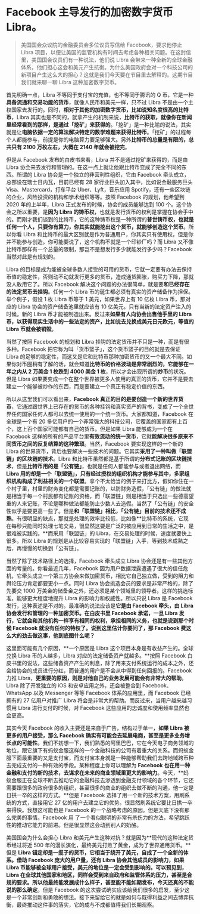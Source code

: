 

# Facebook 主导发行的加密数字货币 Libra。

> 美国国会众议院的金融委员会多位议员写信给 Facebook，要求他停止 Libra 项目，以便让美国的监管机构有时间去考虑各种相关问题。在这封信里，美国国会议员们有一种说法，他们说 Libra 会带来一种全新的全球金融体系，他们担心这会和美元产生抗衡。为什么美国政府会对一个科技公司的新项目产生这么大的担心？这就是我们今天要在节目里去解释的。这期节目我们就来聊一聊 Libra 这种加密数字货币。

首先明确一点，Libra 不等同于支付宝的充值，也不等同于腾讯的 Q 币，它是一种**具备流通和交易功能的货币**，就像人民币和美元一样，只不过 Libra 不是由一个主权国家去发行的。同时，**相对于其他的加密数字货币，比如说知名度很高的比特币**，Libra 其实也是不同的，就拿产生的机制来说，**比特币的获取，就像你在新闻里经常看到的那样，是通过「挖矿」来获得的**。「挖矿」是一种比喻的说法，其实就是让**电脑依据一定的算法解决特定的数学难题来获得比特币**。「挖矿」的过程每个人都能参与，前提是你的电脑算力要足够强大。另外**比特币的总量是有限的，总共只有 2100 万枚左右，大概在 2140 年就会被挖完**。



但是从 Facebook 发布的白皮书来看，Libra 并不是通过挖矿来获得的，而是由 Libra 协会来去发行和管理的。在这一点上就让他跟比特币变成了完全不同的东西。所谓的 Libra 协会是一个独立的非营利性组织，它由 Facebook 牵头成立，总部设在瑞士日内瓦，目前已经有 28 家行业巨头加入其中，比如说金融服务巨头 Visa、Mastercard，打车平台 Uber、Lyft，音乐应用 Spotify，还有一些区块链的企业，风险投资的机构和学术组织等等。按照 Facebook 的规划，他希望到 2020 年的上半年，Libra 正式发布的时候，协会的成员能够达到 100 个。这个协会之所以重要，是**因为 Libra 的铸币权**，也就是发行货币的权利是掌握在协会手中的。而刚才我们谈到的比特币，它的这种铸币权是一种所谓的**普世铸币权，也就是任何一个人，只要你有算力，你其实就能挖出这个货币，就能够创造这个货币**。所以你看 Libra 和比特币的最大区别就是作为普通用户，你其实只有使用权，但是你并不能参与创造。你可能要说了，这个机构不就是一个印钞厂吗？而 Libra 又不像比特币那样有一个总量的限制，那岂不是想发行多少就能发行多少吗？Facebook 当然对此是有规划的。



Libra 的目标是成为能被全球多数人接受的可用的货币，它就一定要有办法去保持币值的稳定性，否则动不动就发行更多的货币，造成通货膨胀，购买力下降，那就没人敢用它了。所以 Facebook 解决这个问题的办法很简单，就是要**和已经存在的法定货币去挂钩**。任何一个 Libra 币的诞生都必须有真实的资产储备作为担保。举个例子，假设 1 枚 Libra 币等于 1 美元，如果世界上有 10 亿枚 Libra 币，那对应的 Libra 协会的资产储备池里就应该有 10 亿美元。只有当新的法定资产注入的时候，新的 Libra 币才能被制造出来。反过来**如果有人向协会出售他手里的 Libra 币，以获得现实生活中的一些法定的资产，比如说去兑换成美元日元欧元，等值的 Libra 币就会被销毁**。



当然了按照 Facebook 的规划和 Libra 挂钩的法定货币并不只是一种，而是有很多种。Facebook 把它称为叫「货币篮子」，这个货币篮子的目的就是去保证 Libra 的足够的稳定性，而这又是它和比特币那种加密货币的又一个最大不同。如果你对币圈稍有了解的话，就会知道**比特币的价格波动是非常剧烈的，它能够在一年之内从 2 万美金 1 枚跌到 4000 美金 1 枚**，所以才会出现所谓的**炒币**的状况。但是 Libra 如果要变成一个在整个世界被更多人使用的真正的货币，它并不是要去建立一个能够被炒作的东西，而是要建立一个真正有稳定价值的东西。



所以从这里我们可以看出来，**Facebook 真正的目的是要创造一个新的世界货币**，它通过跟世界上已存在的货币的各种挂钩和真实资产的背书，变成了一个全世界任何国家任何人都可以去统一使用的一个统一货币。大家都知道，Facebook 在全球是一个有 20 多亿用户的一个非常强大的科技公司，它覆盖的国家都有上百个，这上百个国家可能都有自己的货币。但是如果 Libra 能够成为一个在 Facebook 这样的所有的产品平台里**有效流动的统一货币**，它就**能解决很多原来不同货币之间的反复结算的这种繁琐**。当然，Facebook 要实现这样的一个新的 Libra 的世界货币，背后也要解决一些技术的问题。它其实**采用了一种叫做「联盟链」的区块链的技术**。Libra 和比特币虽然都是基于所谓的**分布式记账的区块链技术**，但是**比特币用的是「公有链」**，也就是任何人都能参与或者退出网络，而 **Libra 用的却是一个「联盟链」，只有经过授权的组织机构才能参与其中，多家组织机构构成了利益相关的一个联盟**。拿个不太恰当的例子来打比方，假如你住在一个村子里，村里的财务变化都是需要记账的，以防财务造假，「公有链」的做法就是相当于每一个村民都有记账的资格，而「联盟链」则是相当于只选出一些德高望重的人来记账，不论是哪种做法都能防止少数人去造假。当然了「公有链」的安全性似乎是要更高一些了。但是**和「联盟链」相比，「公有链」目前的技术还不成熟**。有很明显的缺点，那就是处理的效率比较低，比如像**比特币的系统，它现在每秒只能同时处理七笔交易，很显然这要是广泛的被应用到日常的生活之中，是很难被实践的。**而采用「联盟链」的 Libra，在交易处理的时候，速度就要快上很多。所以 Libra 的规划是从比较容易实现的「联盟链」入手，等到技术成熟之后，再慢慢的切换到「公有链」。



当然了除了技术路径上的选择，Facebook 牵头成立 Libra 协会还是有一些其他方面的考量的。你看最近几年，Facebook 因为用户数据泄露遭遇了很大的信任危机，它牵头成立一个第三方协会来做加密货币，相比它自己独立做，受到的阻力和舆论压力肯定都要更小一点。同时 Libra 协会挑选会员的要求是非常严格的，除了先要交 1000 万美金的储备金之外，还必须是某个领域里的领导者。这样的挑选标准，能够更大程度地提升 Libra 的影响力和权威性。所以只说 Libra 是 Facebook 发行，这种表述是不对的。最准确的说法应该是**它是由 Facebook 牵头，由 Libra 协会发行和管理的一种加密货币。**在白皮书里 Facebook 承诺，一旦 Libra 发行，它就会和其他机构一样享有相同的权利，承担相同的义务，也就是说到**那个时候 Facebook 就没有任何的特权了。说到这里估计你要问了，那 Facebook 费这么大的劲去做这事，他到底图什么呢？**

这里面可能有几个原因，**一个原因是 Libra 这个项目本身是有收益产生的。全球兑换 Libra 币的人越多，Libra 对应的法定储备资产就越多。**按照 Facebook 白皮书里的说法，这些储备资产产生的利息，除了用来支付系统运行的成本之外，还会给协会的成员进行分红，而普通的用户是不会从中得到任何回报的。Facebook 力推 Libra，**更重要的原因，则是对他自己的业务发展可能会有非常大的帮助**。Libra 除了开发独立的 iOS 和安卓应用之外，还会被整合到 Facebook、WhatsApp 以及 Messenger 等等 Facebook 体系的应用里，而 Facebook 已经拥有的 27 亿用户对推广 Libra 将会是非常大的帮助。而反过来，当用户越来越习惯用 Libra 进行支付的时候，对 Facebook 这些应用的忠诚度和使用频率显然也会更高。



其实今天 Facebook 的收入主要还是来自于广告，结构过于单一，**如果 Libra 被更多的用户接受，那么 Facebook 确实有可能会去延展电商，甚至是更多业务增长点的可能性**。我们不妨想一下，我们熟悉的阿里巴巴，它在今天电子商务领域的地位，跟它旗下有蚂蚁金服这样的一个金融科技的公司有着重大的关系。而蚂蚁金服下面最重要的又是支付宝，而支付宝本身就是一种能够帮助我们去跨地域跨币种去完成支付的一种有效的手段。某种程度上你可以理解为 **Facebook 也在用一种金融和支付的新的技术，去谋求在未来的商业领域里更大的影响力**。今天，**蚂蚁金服正在全球不断去推动它的金融科技去渗透到金融支付领域的各个环节，它还需要跟很多的政府很多的组织，甚至很多的商业的组织去做不断的沟通，他一定是日拱一卒的这样的方式。**但是 Facebook 选择了用一个新的技术方案，用刷系统的方式，直接用它 27 亿的用户去建立它的优势。很显然刷系统它要比日拱一卒来得快。我想这可能也是 Facebook 的一个战略考虑的原因。但是天底下没有那么完美的事情。Facebook 用 了一个看似聪明的非常有杀伤力的方法，希望跳跃性的推动它能力的前进。但是很显然这会动到别人的奶酪。

美国国会为什么会担心 Libra 和美元产生这种对抗？就是因为**现代的这种法定货币经过将近 500 年的漫长演化，最终美元打败了黄金，成为了世界通用货币。**但是 **Libra 锚定却是一揽子的货币，它相当于绕开了美元，自成了一个全新的体系。借助 Facebook 庞大的用户量，还有 Libra 协会其他成员的影响力，如果 Libra 币能够被全球用户接受，美元的地位是一定会受到影响的。可以预见到，Libra 在全球其他国家和地区，同样会受到来自政府和监管体系的压力，甚至是合规的要求。所以他最终能发展成什么样子，甚至能不能如期发布，今天还真的不能说的那么确定**。但是 Facebook 的这次尝试确实应该给我们很多的启发，至少这是一个非常创新和勇敢的想法。接下来留给它的就是如何与既得利益之间去博弈抗衡，最终推动这件事的落实，它的成与不成都值得我们长期观察。

